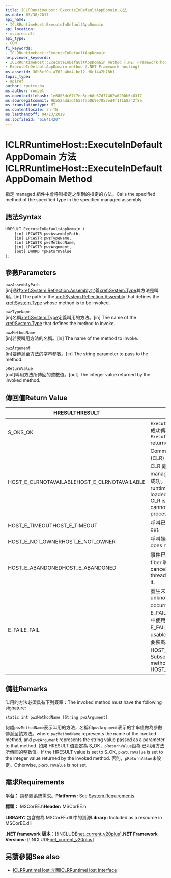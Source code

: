 ```yaml
---
title: ICLRRuntimeHost::ExecuteInDefaultAppDomain 方法
ms.date: 03/30/2017
api_name:
- ICLRRuntimeHost.ExecuteInDefaultAppDomain
api_location:
- mscoree.dll
api_type:
- COM
f1_keywords:
- ICLRRuntimeHost::ExecuteInDefaultAppDomain
helpviewer_keywords:
- ICLRRuntimeHost::ExecuteInDefaultAppDomain method [.NET Framework hosting]
- ExecuteInDefaultAppDomain method [.NET Framework hosting]
ms.assetid: 30b5cf9a-a762-4bd4-be12-d6c1442b78b1
topic_type:
- apiref
author: rpetrusha
ms.author: ronpet
ms.openlocfilehash: 1e6805dc67f7ec5ceb8c67d77462a0200b6c0317
ms.sourcegitcommit: 9b552addadfb57fab0b9e7852ed4f1f1b8a42f8e
ms.translationtype: MT
ms.contentlocale: zh-TW
ms.lasthandoff: 04/23/2019
ms.locfileid: "61641420"
---
```

# <a name="iclrruntimehostexecuteindefaultappdomain-method"></a><span data-ttu-id="611d8-102">ICLRRuntimeHost::ExecuteInDefaultAppDomain 方法</span><span class="sxs-lookup"><span data-stu-id="611d8-102">ICLRRuntimeHost::ExecuteInDefaultAppDomain Method</span></span>
<span data-ttu-id="611d8-103">指定 managed 組件中會呼叫指定之型別的指定的方法。</span><span class="sxs-lookup"><span data-stu-id="611d8-103">Calls the specified method of the specified type in the specified managed assembly.</span></span>  
  
## <a name="syntax"></a><span data-ttu-id="611d8-104">語法</span><span class="sxs-lookup"><span data-stu-id="611d8-104">Syntax</span></span>  
  
```  
HRESULT ExecuteInDefaultAppDomain (  
    [in] LPCWSTR pwzAssemblyPath,  
    [in] LPCWSTR pwzTypeName,   
    [in] LPCWSTR pwzMethodName,  
    [in] LPCWSTR pwzArgument,  
    [out] DWORD *pReturnValue  
);  
```  
  
## <a name="parameters"></a><span data-ttu-id="611d8-105">參數</span><span class="sxs-lookup"><span data-stu-id="611d8-105">Parameters</span></span>  
 `pwzAssemblyPath`  
 <span data-ttu-id="611d8-106">[in]通往<xref:System.Reflection.Assembly>定義<xref:System.Type>其方法是叫用。</span><span class="sxs-lookup"><span data-stu-id="611d8-106">[in] The path to the <xref:System.Reflection.Assembly> that defines the <xref:System.Type> whose method is to be invoked.</span></span>  
  
 `pwzTypeName`  
 <span data-ttu-id="611d8-107">[in]名稱<xref:System.Type>定義叫用的方法。</span><span class="sxs-lookup"><span data-stu-id="611d8-107">[in] The name of the <xref:System.Type> that defines the method to invoke.</span></span>  
  
 `pwzMethodName`  
 <span data-ttu-id="611d8-108">[in]若要叫用方法的名稱。</span><span class="sxs-lookup"><span data-stu-id="611d8-108">[in] The name of the method to invoke.</span></span>  
  
 `pwzArgument`  
 <span data-ttu-id="611d8-109">[in]要傳遞至方法的字串參數。</span><span class="sxs-lookup"><span data-stu-id="611d8-109">[in] The string parameter to pass to the method.</span></span>  
  
 `pReturnValue`  
 <span data-ttu-id="611d8-110">[out]叫用方法所傳回的整數值。</span><span class="sxs-lookup"><span data-stu-id="611d8-110">[out] The integer value returned by the invoked method.</span></span>  
  
## <a name="return-value"></a><span data-ttu-id="611d8-111">傳回值</span><span class="sxs-lookup"><span data-stu-id="611d8-111">Return Value</span></span>  
  
|<span data-ttu-id="611d8-112">HRESULT</span><span class="sxs-lookup"><span data-stu-id="611d8-112">HRESULT</span></span>|<span data-ttu-id="611d8-113">描述</span><span class="sxs-lookup"><span data-stu-id="611d8-113">Description</span></span>|  
|-------------|-----------------|  
|<span data-ttu-id="611d8-114">S_OK</span><span class="sxs-lookup"><span data-stu-id="611d8-114">S_OK</span></span>|<span data-ttu-id="611d8-115">`ExecuteInDefaultAppDomain` 已成功傳回。</span><span class="sxs-lookup"><span data-stu-id="611d8-115">`ExecuteInDefaultAppDomain` returned successfully.</span></span>|  
|<span data-ttu-id="611d8-116">HOST_E_CLRNOTAVAILABLE</span><span class="sxs-lookup"><span data-stu-id="611d8-116">HOST_E_CLRNOTAVAILABLE</span></span>|<span data-ttu-id="611d8-117">Common language runtime (CLR) 尚未載入到處理程序，或 CLR 處於的狀態不能在其中執行 managed 程式碼，或程序呼叫成功。</span><span class="sxs-lookup"><span data-stu-id="611d8-117">The common language runtime (CLR) has not been loaded into a process, or the CLR is in a state in which it cannot run managed code or process the call successfully.</span></span>|  
|<span data-ttu-id="611d8-118">HOST_E_TIMEOUT</span><span class="sxs-lookup"><span data-stu-id="611d8-118">HOST_E_TIMEOUT</span></span>|<span data-ttu-id="611d8-119">呼叫已逾時。</span><span class="sxs-lookup"><span data-stu-id="611d8-119">The call timed out.</span></span>|  
|<span data-ttu-id="611d8-120">HOST_E_NOT_OWNER</span><span class="sxs-lookup"><span data-stu-id="611d8-120">HOST_E_NOT_OWNER</span></span>|<span data-ttu-id="611d8-121">呼叫端未擁有鎖定。</span><span class="sxs-lookup"><span data-stu-id="611d8-121">The caller does not own the lock.</span></span>|  
|<span data-ttu-id="611d8-122">HOST_E_ABANDONED</span><span class="sxs-lookup"><span data-stu-id="611d8-122">HOST_E_ABANDONED</span></span>|<span data-ttu-id="611d8-123">事件已取消時已封鎖的執行緒或 fiber 等候它。</span><span class="sxs-lookup"><span data-stu-id="611d8-123">An event was canceled while a blocked thread or fiber was waiting on it.</span></span>|  
|<span data-ttu-id="611d8-124">E_FAIL</span><span class="sxs-lookup"><span data-stu-id="611d8-124">E_FAIL</span></span>|<span data-ttu-id="611d8-125">發生未知的嚴重錯誤。</span><span class="sxs-lookup"><span data-stu-id="611d8-125">An unknown catastrophic failure occurred.</span></span> <span data-ttu-id="611d8-126">如果方法會傳回 E_FAIL，CRL 已不再可在此程序中使用。</span><span class="sxs-lookup"><span data-stu-id="611d8-126">If a method returns E_FAIL, the CRL is no longer usable within the process.</span></span> <span data-ttu-id="611d8-127">若要裝載方法的後續呼叫會傳回 HOST_E_CLRNOTAVAILABLE。</span><span class="sxs-lookup"><span data-stu-id="611d8-127">Subsequent calls to hosting methods return HOST_E_CLRNOTAVAILABLE.</span></span>|  
  
## <a name="remarks"></a><span data-ttu-id="611d8-128">備註</span><span class="sxs-lookup"><span data-stu-id="611d8-128">Remarks</span></span>  
 <span data-ttu-id="611d8-129">叫用的方法必須具有下列簽章：</span><span class="sxs-lookup"><span data-stu-id="611d8-129">The invoked method must have the following signature:</span></span>  
  
```  
static int pwzMethodName (String pwzArgument)  
```  
  
 <span data-ttu-id="611d8-130">何處`pwzMethodName`表示叫用的方法，名稱和`pwzArgument`表示的字串值做為參數傳遞至該方法。</span><span class="sxs-lookup"><span data-stu-id="611d8-130">where `pwzMethodName` represents the name of the invoked method, and `pwzArgument` represents the string value passed as a parameter to that method.</span></span> <span data-ttu-id="611d8-131">如果 HRESULT 值設定為 S_OK，`pReturnValue`設為 已叫用方法所傳回的整數值。</span><span class="sxs-lookup"><span data-stu-id="611d8-131">If the HRESULT value is set to S_OK, `pReturnValue` is set to the integer value returned by the invoked method.</span></span> <span data-ttu-id="611d8-132">否則，`pReturnValue`未設定。</span><span class="sxs-lookup"><span data-stu-id="611d8-132">Otherwise, `pReturnValue` is not set.</span></span>  
  
## <a name="requirements"></a><span data-ttu-id="611d8-133">需求</span><span class="sxs-lookup"><span data-stu-id="611d8-133">Requirements</span></span>  
 <span data-ttu-id="611d8-134">**平台：** 請參閱[系統需求](../../../../docs/framework/get-started/system-requirements.md)。</span><span class="sxs-lookup"><span data-stu-id="611d8-134">**Platforms:** See [System Requirements](../../../../docs/framework/get-started/system-requirements.md).</span></span>  
  
 <span data-ttu-id="611d8-135">**標頭：** MSCorEE.h</span><span class="sxs-lookup"><span data-stu-id="611d8-135">**Header:** MSCorEE.h</span></span>  
  
 <span data-ttu-id="611d8-136">**LIBRARY:** 包含做為 MSCorEE.dll 中的資源</span><span class="sxs-lookup"><span data-stu-id="611d8-136">**Library:** Included as a resource in MSCorEE.dll</span></span>  
  
 <span data-ttu-id="611d8-137">**.NET framework 版本：**[!INCLUDE[net_current_v20plus](../../../../includes/net-current-v20plus-md.md)]</span><span class="sxs-lookup"><span data-stu-id="611d8-137">**.NET Framework Versions:** [!INCLUDE[net_current_v20plus](../../../../includes/net-current-v20plus-md.md)]</span></span>  
  
## <a name="see-also"></a><span data-ttu-id="611d8-138">另請參閱</span><span class="sxs-lookup"><span data-stu-id="611d8-138">See also</span></span>

- [<span data-ttu-id="611d8-139">ICLRRuntimeHost 介面</span><span class="sxs-lookup"><span data-stu-id="611d8-139">ICLRRuntimeHost Interface</span></span>](../../../../docs/framework/unmanaged-api/hosting/iclrruntimehost-interface.md)
